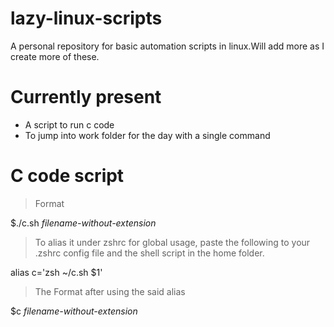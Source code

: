 # lazy-linux-scripts
A personal repository for basic automation scripts in linux.Will add more as I create more of these.
# Currently present

* A script to run c code 
* To jump into work folder for the day with a single command
# C code script 
>Format 

$./c.sh *filename-without-extension*

>To alias it under zshrc for global usage, paste the following to your 
.zshrc config file and the shell script in the home folder.

alias c='zsh ~/c.sh $1'
 
>The Format after  using the said alias

$c *filename-without-extension*

